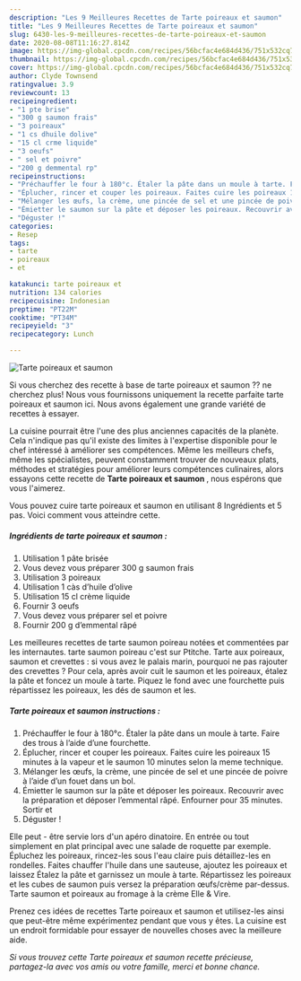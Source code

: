 ```yaml
---
description: "Les 9 Meilleures Recettes de Tarte poireaux et saumon"
title: "Les 9 Meilleures Recettes de Tarte poireaux et saumon"
slug: 6430-les-9-meilleures-recettes-de-tarte-poireaux-et-saumon
date: 2020-08-08T11:16:27.814Z
image: https://img-global.cpcdn.com/recipes/56bcfac4e684d436/751x532cq70/tarte-poireaux-et-saumon-photo-principale-de-la-recette.jpg
thumbnail: https://img-global.cpcdn.com/recipes/56bcfac4e684d436/751x532cq70/tarte-poireaux-et-saumon-photo-principale-de-la-recette.jpg
cover: https://img-global.cpcdn.com/recipes/56bcfac4e684d436/751x532cq70/tarte-poireaux-et-saumon-photo-principale-de-la-recette.jpg
author: Clyde Townsend
ratingvalue: 3.9
reviewcount: 13
recipeingredient:
- "1 pte brise"
- "300 g saumon frais"
- "3 poireaux"
- "1 cs dhuile dolive"
- "15 cl crme liquide"
- "3 oeufs"
- " sel et poivre"
- "200 g demmental rp"
recipeinstructions:
- "Préchauffer le four à 180°c. Étaler la pâte dans un moule à tarte. Faire des trous à l’aide d’une fourchette."
- "Éplucher, rincer et couper les poireaux. Faites cuire les poireaux 15 minutes à la vapeur et le saumon 10 minutes selon la meme technique."
- "Mélanger les œufs, la crème, une pincée de sel et une pincée de poivre à l’aide d’un fouet dans un bol."
- "Émietter le saumon sur la pâte et déposer les poireaux. Recouvrir avec la préparation et déposer l’emmental râpé. Enfourner pour 35 minutes. Sortir et"
- "Déguster !"
categories:
- Resep
tags:
- tarte
- poireaux
- et

katakunci: tarte poireaux et 
nutrition: 134 calories
recipecuisine: Indonesian
preptime: "PT22M"
cooktime: "PT34M"
recipeyield: "3"
recipecategory: Lunch

---
```



![Tarte poireaux et saumon](https://img-global.cpcdn.com/recipes/56bcfac4e684d436/751x532cq70/tarte-poireaux-et-saumon-photo-principale-de-la-recette.jpg)

Si vous cherchez des recette à base de tarte poireaux et saumon ?? ne cherchez plus! Nous vous fournissons uniquement la recette parfaite tarte poireaux et saumon ici. Nous avons également une grande variété de recettes à essayer.

La cuisine pourrait être l'une des plus anciennes capacités de la planète. Cela n'indique pas qu'il existe des limites à l'expertise disponible pour le chef intéressé à améliorer ses compétences. Même les meilleurs chefs, même les spécialistes, peuvent constamment trouver de nouveaux plats, méthodes et stratégies pour améliorer leurs compétences culinaires, alors essayons cette recette de <strong> Tarte poireaux et saumon </strong>, nous espérons que vous l'aimerez.

<!--inarticleads1-->

Vous pouvez cuire tarte poireaux et saumon en utilisant 8 Ingrédients et 5 pas. Voici comment vous atteindre cette.

##### Ingrédients de tarte poireaux et saumon :

1. Utilisation 1 pâte brisée
1. Vous devez vous préparer 300 g saumon frais
1. Utilisation 3 poireaux
1. Utilisation 1 càs d’huile d’olive
1. Utilisation 15 cl crème liquide
1. Fournir 3 oeufs
1. Vous devez vous préparer  sel et poivre
1. Fournir 200 g d’emmental râpé


Les meilleures recettes de tarte saumon poireau notées et commentées par les internautes. tarte saumon poireau c&#39;est sur Ptitche. Tarte aux poireaux, saumon et crevettes : si vous avez le palais marin, pourquoi ne pas rajouter des crevettes ? Pour cela, après avoir cuit le saumon et les poireaux, étalez la pâte et foncez un moule à tarte. Piquez le fond avec une fourchette puis répartissez les poireaux, les dés de saumon et les. 

<!--inarticleads2-->

##### Tarte poireaux et saumon instructions :

1. Préchauffer le four à 180°c. Étaler la pâte dans un moule à tarte. Faire des trous à l’aide d’une fourchette.
1. Éplucher, rincer et couper les poireaux. Faites cuire les poireaux 15 minutes à la vapeur et le saumon 10 minutes selon la meme technique.
1. Mélanger les œufs, la crème, une pincée de sel et une pincée de poivre à l’aide d’un fouet dans un bol.
1. Émietter le saumon sur la pâte et déposer les poireaux. Recouvrir avec la préparation et déposer l’emmental râpé. Enfourner pour 35 minutes. Sortir et
1. Déguster !


Elle peut - être servie lors d&#39;un apéro dinatoire. En entrée ou tout simplement en plat principal avec une salade de roquette par exemple. Épluchez les poireaux, rincez-les sous l&#39;eau claire puis détaillez-les en rondelles. Faites chauffer l&#39;huile dans une sauteuse, ajoutez les poireaux et laissez Étalez la pâte et garnissez un moule à tarte. Répartissez les poireaux et les cubes de saumon puis versez la préparation œufs/crème par-dessus. Tarte saumon et poireaux au fromage à la crème Elle &amp; Vire. 

<!--inarticleads1-->

<p>
Prenez ces idées de recettes Tarte poireaux et saumon et utilisez-les ainsi que peut-être même expérimentez pendant que vous y êtes. La cuisine est un endroit formidable pour essayer de nouvelles choses avec la meilleure aide.
</p>

<p>
<i>Si vous trouvez cette Tarte poireaux et saumon recette précieuse, partagez-la avec vos amis ou votre famille, merci et bonne chance.</i>
</p>
